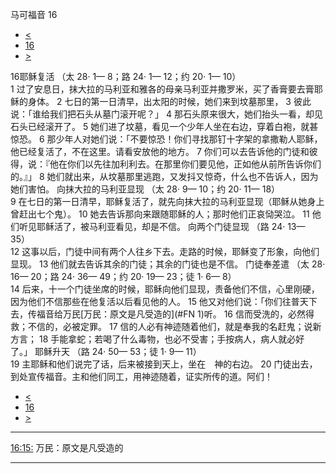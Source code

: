 ﻿





 马可福音 16




* [<](bible/MRK15.md)
* [16](bible/MRK.md)
* [>](bible/LUK01.md)



 
16耶稣复活 （太
28·
1—
8；路
24·
1—
12；约
20·
1—
10）  
1 过了安息日，抹大拉的马利亚和雅各的母亲马利亚并撒罗米，买了香膏要去膏耶稣的身体。 
2 七日的第一日清早，出太阳的时候，她们来到坟墓那里， 
3 彼此说：「谁给我们把石头从墓门滚开呢？」 
4 那石头原来很大，她们抬头一看，却见石头已经滚开了。 
5 她们进了坟墓，看见一个少年人坐在右边，穿着白袍，就甚惊恐。 
6 那少年人对她们说：「不要惊恐！你们寻找那钉十字架的拿撒勒人耶稣，他已经复活了，不在这里。请看安放他的地方。 
7 你们可以去告诉他的门徒和彼得，说：『他在你们以先往加利利去。在那里你们要见他，正如他从前所告诉你们的。』」 
8 她们就出来，从坟墓那里逃跑，又发抖又惊奇，什么也不告诉人，因为她们害怕。 向抹大拉的马利亚显现 （太
28·
9—
10；约
20·
11—
18）  
9 在七日的第一日清早，耶稣复活了，就先向抹大拉的马利亚显现（耶稣从她身上曾赶出七个鬼）。 
10 她去告诉那向来跟随耶稣的人；那时他们正哀恸哭泣。 
11 他们听见耶稣活了，被马利亚看见，却是不信。 向两个门徒显现 （路
24·
13—
35）  
12 这事以后，门徒中间有两个人往乡下去。走路的时候，耶稣变了形象，向他们显现。 
13 他们就去告诉其余的门徒；其余的门徒也是不信。 门徒奉差遣 （太
28·
16—
20；路
24·
36—
49；约
20·
19—
23；徒
1·
6—
8）  
14 后来，十一个门徒坐席的时候，耶稣向他们显现，责备他们不信，心里刚硬，因为他们不信那些在他复活以后看见他的人。 
15 他又对他们说：「你们往普天下去，传福音给万民[万民：原文是凡受造的](#FN
1)听。 
16 信而受洗的，必然得救；不信的，必被定罪。 
17 信的人必有神迹随着他们，就是奉我的名赶鬼；说新方言； 
18 手能拿蛇；若喝了什么毒物，也必不受害；手按病人，病人就必好了。」 耶稣升天 （路
24·
50—
53；徒
1·
9—
11）  
19 主耶稣和他们说完了话，后来被接到天上，坐在　神的右边。 
20 门徒出去，到处宣传福音。主和他们同工，用神迹随着，证实所传的道。阿们！ 
* [<](bible/MRK15.md)
* [16](bible/MRK.md)
* [>](bible/LUK01.md)





---


[16:15:](#V15)
万民：原文是凡受造的




---









